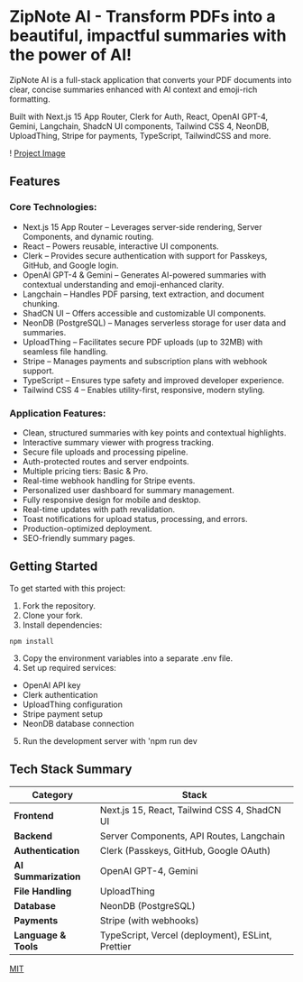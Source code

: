 # ZipNote AI - Transform PDFs into a beautiful, impactful summaries with the power of AI!

ZipNote AI is a full-stack application that converts your PDF documents into clear, concise summaries enhanced with AI context and emoji-rich formatting.

Built with Next.js 15 App Router, Clerk for Auth, React, OpenAI GPT-4, Gemini, Langchain, ShadcN UI components, Tailwind CSS 4, NeonDB, UploadThing, Stripe for payments, TypeScript, TailwindCSS and more.

! [Project Image](https://www.zip-note-ai.vercel.app/opengraph-image.png)

## Features

### Core Technologies:

- Next.js 15 App Router – Leverages server-side rendering, Server Components, and dynamic routing.
- React – Powers reusable, interactive UI components.
- Clerk – Provides secure authentication with support for Passkeys, GitHub, and Google login.
- OpenAI GPT-4 & Gemini – Generates AI-powered summaries with contextual understanding and emoji-enhanced clarity.
- Langchain – Handles PDF parsing, text extraction, and document chunking.
- ShadCN UI – Offers accessible and customizable UI components.
- NeonDB (PostgreSQL) – Manages serverless storage for user data and summaries.
- UploadThing – Facilitates secure PDF uploads (up to 32MB) with seamless file handling.
- Stripe – Manages payments and subscription plans with webhook support.
- TypeScript – Ensures type safety and improved developer experience.
- Tailwind CSS 4 – Enables utility-first, responsive, modern styling.

### Application Features:

- Clean, structured summaries with key points and contextual highlights.
- Interactive summary viewer with progress tracking.
- Secure file uploads and processing pipeline.
- Auth-protected routes and server endpoints.
- Multiple pricing tiers: Basic & Pro.
- Real-time webhook handling for Stripe events.
- Personalized user dashboard for summary management.
- Fully responsive design for mobile and desktop.
- Real-time updates with path revalidation.
- Toast notifications for upload status, processing, and errors.
- Production-optimized deployment.
- SEO-friendly summary pages.

## Getting Started

To get started with this project:

1. Fork the repository.
2. Clone your fork.
3. Install dependencies:

```
npm install
```

3. Copy the environment variables into a separate .env file.
4. Set up required services:

- OpenAI API key
- Clerk authentication
- UploadThing configuration
- Stripe payment setup
- NeonDB database connection

5. Run the development server with 'npm run dev

## Tech Stack Summary

| Category             | Stack                                             |
| -------------------- | ------------------------------------------------- |
| **Frontend**         | Next.js 15, React, Tailwind CSS 4, ShadCN UI      |
| **Backend**          | Server Components, API Routes, Langchain          |
| **Authentication**   | Clerk (Passkeys, GitHub, Google OAuth)            |
| **AI Summarization** | OpenAI GPT-4, Gemini                              |
| **File Handling**    | UploadThing                                       |
| **Database**         | NeonDB (PostgreSQL)                               |
| **Payments**         | Stripe (with webhooks)                            |
| **Language & Tools** | TypeScript, Vercel (deployment), ESLint, Prettier |

[MIT](https://choosealicense.com/licenses/mit/)
